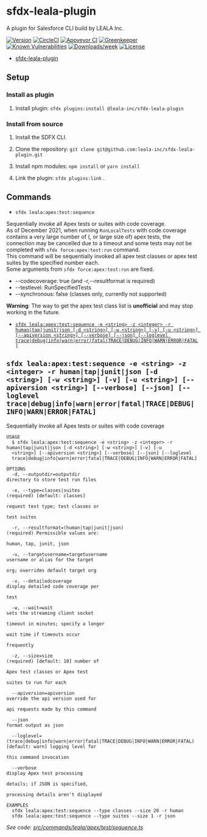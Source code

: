 # sfdx-leala-plugin

A plugin for Salesforce CLI build by LEALA Inc.

[![Version](https://img.shields.io/npm/v/@leala-inc/sfdx-leala-plugin.svg)](https://npmjs.org/package/@leala-inc/sfdx-leala-plugin)
[![CircleCI](https://circleci.com/gh/leala-inc/sfdx-leala-plugin/tree/master.svg?style=shield)](https://circleci.com/gh/leala-inc/sfdx-leala-plugin/tree/master)
[![Appveyor CI](https://ci.appveyor.com/api/projects/status/github/leala-inc/sfdx-leala-plugin?branch=master&svg=true)](https://ci.appveyor.com/project/heroku/sfdx-leala-plugin/branch/master)
[![Greenkeeper](https://badges.greenkeeper.io/leala-inc/sfdx-leala-plugin.svg)](https://greenkeeper.io/)
[![Known Vulnerabilities](https://snyk.io/test/github/leala-inc/sfdx-leala-plugin/badge.svg)](https://snyk.io/test/github/leala-inc/sfdx-leala-plugin)
[![Downloads/week](https://img.shields.io/npm/dw/@leala-inc/sfdx-leala-plugin.svg)](https://npmjs.org/package/@leala-inc/sfdx-leala-plugin)
[![License](https://img.shields.io/npm/l/@leala-inc/sfdx-leala-plugin.svg)](https://github.com/leala-inc/sfdx-leala-plugin/blob/master/package.json)

<!-- toc -->
* [sfdx-leala-plugin](#sfdx-leala-plugin)
<!-- tocstop -->

## Setup

### Install as plugin

1. Install plugin: `sfdx plugins:install @leala-inc/sfdx-leala-plugin`

### Install from source

1. Install the SDFX CLI.

2. Clone the repository: `git clone git@github.com:leala-inc/sfdx-leala-plugin.git`

3. Install npm modules: `npm install` or `yarn install`

4. Link the plugin: `sfdx plugins:link` .

<!-- install stop -->
## Commands

* `sfdx leala:apex:test:sequence`

Sequentially invoke all Apex tests or suites with code coverage.  
As of December 2021, when running `RunLocalTests` with code coverage contains a very large number of (, or large size of) apex tests, the connection may be cancelled due to a timeout and some tests may not be completed with `sfdx force:apex:test:run` command.  
This command will be sequentially invoked all apex test classes or apex test suites by the specified number each.  
Some arguments from `sfdx force:apex:test:run` are fixed.

* --codecoverage: true (and -r,--resultformat is required)
* --testlevel: RunSpecifiedTests
* --synchronous: false (classes only, currently not supported)

**Warning**: The way to get the apex test class list is **unofficial** and may stop working in the future.

<!-- commands -->
* [`sfdx leala:apex:test:sequence -e <string> -z <integer> -r human|tap|junit|json [-d <string>] [-w <string>] [-v] [-u <string>] [--apiversion <string>] [--verbose] [--json] [--loglevel trace|debug|info|warn|error|fatal|TRACE|DEBUG|INFO|WARN|ERROR|FATAL]`](#sfdx-lealaapextestsequence--e-string--z-integer--r-humantapjunitjson--d-string--w-string--v--u-string---apiversion-string---verbose---json---loglevel-tracedebuginfowarnerrorfataltracedebuginfowarnerrorfatal)

## `sfdx leala:apex:test:sequence -e <string> -z <integer> -r human|tap|junit|json [-d <string>] [-w <string>] [-v] [-u <string>] [--apiversion <string>] [--verbose] [--json] [--loglevel trace|debug|info|warn|error|fatal|TRACE|DEBUG|INFO|WARN|ERROR|FATAL]`

Sequentially invoke all Apex tests or suites with code coverage

```
USAGE
  $ sfdx leala:apex:test:sequence -e <string> -z <integer> -r human|tap|junit|json [-d <string>] [-w <string>] [-v] [-u 
  <string>] [--apiversion <string>] [--verbose] [--json] [--loglevel 
  trace|debug|info|warn|error|fatal|TRACE|DEBUG|INFO|WARN|ERROR|FATAL]

OPTIONS
  -d, --outputdir=outputdir                                                         directory to store test run files

  -e, --type=classes|suites                                                         (required) [default: classes]
                                                                                    request test type; test classes or
                                                                                    test suites

  -r, --resultformat=(human|tap|junit|json)                                         (required) Permissible values are:
                                                                                    human, tap, junit, json

  -u, --targetusername=targetusername                                               username or alias for the target
                                                                                    org; overrides default target org

  -v, --detailedcoverage                                                            display detailed code coverage per
                                                                                    test

  -w, --wait=wait                                                                   sets the streaming client socket
                                                                                    timeout in minutes; specify a longer
                                                                                    wait time if timeouts occur
                                                                                    frequently

  -z, --size=size                                                                   (required) [default: 10] number of
                                                                                    Apex test classes or Apex test
                                                                                    suites to run for each

  --apiversion=apiversion                                                           override the api version used for
                                                                                    api requests made by this command

  --json                                                                            format output as json

  --loglevel=(trace|debug|info|warn|error|fatal|TRACE|DEBUG|INFO|WARN|ERROR|FATAL)  [default: warn] logging level for
                                                                                    this command invocation

  --verbose                                                                         display Apex test processing
                                                                                    details; if JSON is specified,
                                                                                    processing details aren't displayed

EXAMPLES
  sfdx leala:apex:test:sequence --type classes --size 20 -r human
  sfdx leala:apex:test:sequence --type suites --size 1 -r json
```

_See code: [src/commands/leala/apex/test/sequence.ts](https://github.com/leala-inc/sfdx-leala-plugin/blob/v0.0.2/src/commands/leala/apex/test/sequence.ts)_
<!-- commandsstop -->
